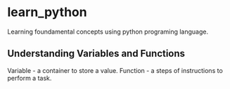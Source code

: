 # learn_python

Learning foundamental concepts using python programing language.

## Understanding Variables and Functions

Variable - a container to store a value.
Function - a steps of instructions to perform a task.
